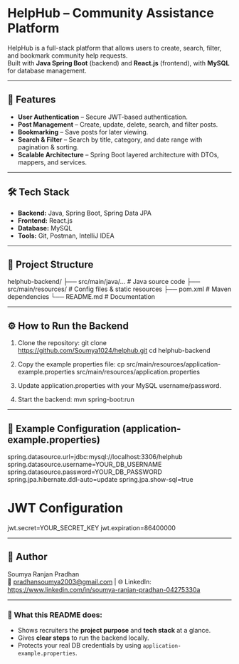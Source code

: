 # HelpHub – Community Assistance Platform

HelpHub is a full-stack platform that allows users to create, search, filter, and bookmark community help requests.  
Built with **Java Spring Boot** (backend) and **React.js** (frontend), with **MySQL** for database management.

---

## 🚀 Features
- **User Authentication** – Secure JWT-based authentication.
- **Post Management** – Create, update, delete, search, and filter posts.
- **Bookmarking** – Save posts for later viewing.
- **Search & Filter** – Search by title, category, and date range with pagination & sorting.
- **Scalable Architecture** – Spring Boot layered architecture with DTOs, mappers, and services.

---

## 🛠 Tech Stack
- **Backend:** Java, Spring Boot, Spring Data JPA
- **Frontend:** React.js
- **Database:** MySQL
- **Tools:** Git, Postman, IntelliJ IDEA

---

## 📂 Project Structure
helphub-backend/
├── src/main/java/...        # Java source code
├── src/main/resources/      # Config files & static resources
├── pom.xml                   # Maven dependencies
└── README.md                 # Documentation

---

## ⚙️ How to Run the Backend
1. Clone the repository:
   git clone https://github.com/Soumya1024/helphub.git
   cd helphub-backend

2. Copy the example properties file:
   cp src/main/resources/application-example.properties src/main/resources/application.properties

3. Update application.properties with your MySQL username/password.

4. Start the backend:
   mvn spring-boot:run

---

## 📄 Example Configuration (application-example.properties)
spring.datasource.url=jdbc:mysql://localhost:3306/helphub
spring.datasource.username=YOUR_DB_USERNAME
spring.datasource.password=YOUR_DB_PASSWORD
spring.jpa.hibernate.ddl-auto=update
spring.jpa.show-sql=true

# JWT Configuration
jwt.secret=YOUR_SECRET_KEY
jwt.expiration=86400000

---

## 📌 Author
Soumya Ranjan Pradhan  
📧 pradhansoumya2003@gmail.com | 🌐 LinkedIn: https://www.linkedin.com/in/soumya-ranjan-pradhan-04275330a

---

### 📢 What this README does:
- Shows recruiters the **project purpose** and **tech stack** at a glance.
- Gives **clear steps** to run the backend locally.
- Protects your real DB credentials by using `application-example.properties`.
